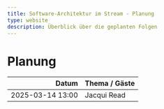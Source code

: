 ```yaml
---
title: Software-Architektur im Stream - Planung
type: website
description: Überblick über die geplanten Folgen
---
```


# Planung

|            Datum | Thema / Gäste                           |
|-----------------:|:----------------------------------------|
| 2025-03-14 13:00 | Jacqui Read                             |
